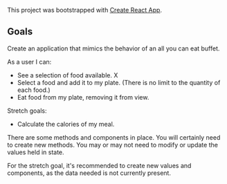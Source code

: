 This project was bootstrapped with [Create React App](https://github.com/facebook/create-react-app).

## Goals

Create an application that mimics the behavior of an all you can eat buffet.

As a user I can: 

* See a selection of food available. X
* Select a food and add it to my plate. (There is no limit to the quantity of each food.)
* Eat food from my plate, removing it from view.

Stretch goals:

* Calculate the calories of my meal.

There are some methods and components in place. You will certainly need to create new methods. You may or may not need to modify or update the values held in state.

For the stretch goal, it's recommended to create new values and components, as the data needed is not currently present.